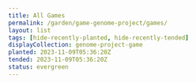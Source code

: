 ```yaml
---
title: All Games
permalink: /garden/game-genome-project/games/
layout: list
tags: [hide-recently-planted, hide-recently-tended]
displayCollection: genome-project-game
planted: 2023-11-09T05:36:20Z
tended: 2023-11-09T05:36:20Z
status: evergreen
---
```


